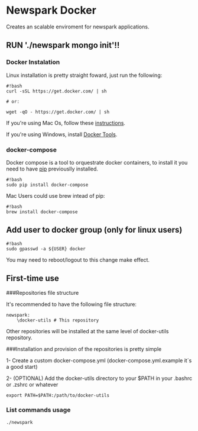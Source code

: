 # Newspark Docker

Creates an scalable enviroment for newspark applications.

## RUN './newspark mongo init'!!

### Docker Instalation

Linux installation is pretty straight foward, just run the following:

```
#!bash
curl -sSL https://get.docker.com/ | sh

# or:

wget -qO - https://get.docker.com/ | sh
```

If you're using Mac Os, follow these [instructions](https://github.com/Newspark-UTN/docker-utils/wiki).

If you're using Windows, install [Docker Tools](https://www.docker.com/docker-toolbox).

### docker-compose

Docker compose is a tool to orquestrate docker containers, to install it you
need to have [pip](https://pip.pypa.io/en/stable/installing/) previouslly installed.

```
#!bash
sudo pip install docker-compose
```

Mac Users could use brew intead of pip:

```
#!bash
brew install docker-compose
```

## Add user to docker group (only for linux users)

```
#!bash
sudo gpasswd -a ${USER} docker
```
You may need to reboot/logout to this change make effect.

## First-time use

###Repositories file structure

It's recommended to have the following file structure:

```
newspark:
    \docker-utils # This repository
```

Other repositories will be installed at the same level of docker-utils
repository.

###Installation and provision of the repositories is pretty simple

1- Create a custom docker-compose.yml (docker-compose.yml.example it´s a good start)

2- (OPTIONAL) Add the docker-utils directory to your $PATH in your .bashrc or .zshrc or whatever
```
export PATH=$PATH:/path/to/docker-utils
```

### List commands usage
```
./newspark
```

